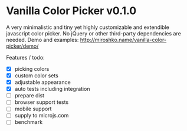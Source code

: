 Vanilla Color Picker v0.1.0 
======

A very minimalistic and tiny yet highly customizable and extendible javascript color picker. No jQuery or other third-party dependencies are needed.
Demo and examples: http://miroshko.name/vanilla-color-picker/demo/

Features / todo:
- [x] picking colors
- [x] custom color sets
- [x] adjustable appearance
- [X] auto tests including integration
- [ ] prepare dist
- [ ] browser support tests
- [ ] mobile support
- [ ] supply to microjs.com
- [ ] benchmark
